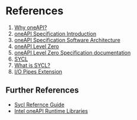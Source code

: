 # References
1. <a id="ref_oneapi"></a> [Why oneAPI?](https://www.oneapi.io/)
1. <a id="ref_oneapi_intro"></a> [oneAPI Specification Introduction](https://spec.oneapi.io/versions/latest/introduction.html)
1. <a id="ref_oneapi_sarch"></a> [oneAPI Specification Software Architecture](https://spec.oneapi.io/versions/latest/architecture.html)
1. <a id="ref_oneapi_lzero"></a> [oneAPI Level Zero](https://spec.oneapi.io/versions/latest/elements/l0/source/index.html)
1. <a id="ref_oneapi_lzero_spec"></a> [oneAPI Level Zero Specification documentation](https://spec.oneapi.io/level-zero/latest/core/INTRO.html)
1. <a id="ref_oneapi_sycl"></a> [SYCL](https://spec.oneapi.io/versions/latest/elements/sycl/source/index.html)
1. <a id="ref_sycl"></a> [What is SYCL?](https://www.khronos.org/sycl/)
1. <a id="ref_iopipe"></a> [I/O Pipes Extension](https://www.intel.com/content/www/us/en/docs/oneapi-fpga-add-on/optimization-guide/2023-1/pipes-extension.html)

## Further References <a name="fref"></a>
* [Sycl Refernce Guide](https://www.khronos.org/files/sycl/sycl-2020-reference-guide.pdf)
* [Intel oneAPI Runtime Libraries](https://www.intel.com/content/www/us/en/developer/articles/containers/intel-oneapi-runtime-libraries.html#:~:text=The%20Intel%C2%AE%20oneAPI%20Runtime%20Libraries%20is%20a%20core,code%20reuse%20across%20hardware%20targets%E2%80%94CPUs%2C%20GPUs%2C%20and%20FPGAs)